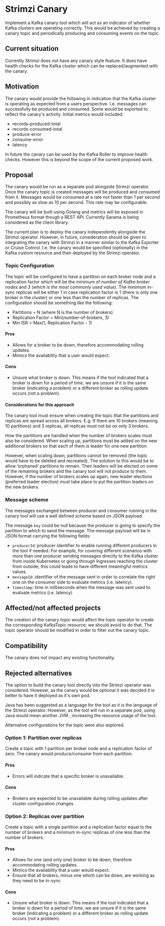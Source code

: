 # Strimzi Canary

Implement a Kafka canary tool which will act as an indicator of whether Kafka clusters are operating correctly.
This would be achieved by creating a canary topic and periodically producing and consuming events on the topic. 

## Current situation

Currently Strimzi does not have any canary style feature.
It does have health checks for the Kafka cluster which can be replaced/augmented with the canary.

## Motivation

The canary would provide the following in indication that the Kafka cluster is operating as expected from a users perspective. I.e. messages can successfully be produced and consumed. 
Some would be exported to reflect the canary's activity. Initial metrics would included:
  * records-produced-total
  * records-consumed-total
  * produce-error
  * consume-error
  * latency

In future the canary can be used by the Kafka Roller to improve health checks. 
However this is beyond the scope of the current proposed work.

## Proposal

The canary would be run as a separate pod alongside Strimzi operator. 
Once the canary topic is created messages will be produced and consumed from it. 
Messages would be consumed at a rate not faster than 1 per second and possibly as slow as 10 per second. This rate may be configurable. 

The canary will be built using Golang and metrics will be exposed in Prometheus format though a REST API. 
Currently Sarama is being considered as the client library.

The current plan is to deploy the canary independently  alongside the Strimzi operator. 
However, in future, consideration should be given to integrating the canary with Strimzi in a manner similar to the Kafka Exporter or Cruise Cotnrol. I.e. the canary would be specified (optionally) in the Kafka custom resource and then deployed by the Strimzi operator.

### Topic Configuration

The topic will be configured to have a partition on each broker node and a replication factor which will be the minimum of _number of Kafka broker nodes_ and _3 (which is the most commonly used value)_.
The minimum in-sync replicas will be either 1 in case replication factor is 1 (there is only one broker in the cluster) or one less than the number of replicas.
The configuration should be something like the following:

* Partitions = N (where N is the number of brokers)
* Replication Factor = Min(number-of-brokers, 3)
* Min ISR = Max(1, Replication Factor - 1)

#### Pros

* Allows for a broker to be down, therefore accommodating rolling updates.
* Mimics the availability that a user would expect.

#### Cons

* Unsure what broker is down. This means if the tool indicated that a broker is down for a period of time, we are unsure if it is the same broker (indicating a problem) or a different broker as rolling update occurs (not a problem).

#### Considerations for this approach

The canary tool must ensure when creating the topic that the partitions and replicas are spread across all brokers. E.g. If there are 10 brokers (meaning 10 partitions) and 3 replicas, all replicas must not be on only 3 brokers.

How the partitions are handled when the number of brokers scales must also be considered. 
When scaling up, partitions must be added on the new additional brokers so that each of them is leader for one new partition

However, when scaling down, partitions cannot be removed (the topic would have to be deleted and recreated). 
The solution to this would be to allow ‘orphaned’ partitions to remain.
Their leaders will be elected on some of the remaining brokers and the canary tool will not produce to them.
However, if the number of brokers scales up again, new leader elections (preferred leader election) must take place to put the partition leaders on the new brokers.

### Message scheme

The messages exchanged between producer and consumer running in the canary tool will use a well defined scheme based on JSON payload.

The message `key` could be null because the producer is going to specify the partition to which to send the message.
The message payload will be in JSON format carrying the following fields:

* `producerId`: producer identifier to enable running different producers in the tool if needed. For example, for covering different scenarios with more than one producer sending messages directly to the Kafka cluster from inside Kubernetes or going through Ingresses reaching the cluster from outside; this could leade to have different meaningful metrics values.
* `messageId`: identifier of the message sent in order to correlate the right one on the consumer side to evaluate metrics (i.e. latency).
* `timestamp`: time in milliseconds when the message was sent used to evaluate metrics (i.e. latency)

## Affected/not affected projects

The creation of the canary topic would affect the topic operator to create the corresponding KafkaTopic resource; we should avoid to do that.
The topic operator should be modified in order to filter out the canary topic. 

## Compatibility

The canary does not impact any existing functionality.

## Rejected alternatives

The option to build the canary tool directly into the Strimzi operator was considered.
However, as the canary would be optional it was decided it is better to have it deployed as it's own pod. 

Java has been suggested as a language for the tool as it is the language of the Strimzi operator.
However, as the tool will run in a separate pod, using Java would mean another JVM , increasing the resource usage of the tool.

Alternative configurations for the topic were also explored.

### Option 1: Partition over replicas

Create a topic with 1 partition per broker node and a replication factor of zero.
The canary would produce/consume from each partition.

#### Pros

* Errors will indicate that a specific broker is unavailable.

#### Cons

* Brokers are expected to be unavailable during rolling updates after cluster configuration changes.

### Option 2: Replicas over partition

Create a topic with a single partition and a replication factor equal to the number of brokers and a minimum in-sync replicas of one less than the number of brokers.

#### Pros

* Allows for one (and only one) broker to be down, therefore accommodating rolling updates.
* Mimics the availability that a user would expect.
* Ensure that all brokers, minus one which can be down, are working as they need to be in-sync

#### Cons

* Unsure what broker is down. This means if the tool indicated that a broker is down for a period of time, we are unsure if it is the same broker (indicating a problem) or a different broker as rolling update occurs (not a problem).

